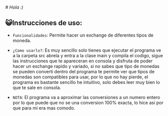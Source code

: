 <em> # Hola :) </em>
## :smiley_cat:Instrucciones de uso:
- `Funcionalidades`: Permite hacer un exchange de diferentes tipos de moneda.
- `¿Como usarlo?`: Es muy sencillo solo tienes que ejecutar el programa ve a la carpeta src abrela y entra a la clase main y compila el codigo, sigue las instrucciones que te apareceran en consola y disfruta de poder hacer un exchange rapido y variado,
  si no sabes que tipo de monedas se pueden converti dentro del programa te permite ver que tipos de monedas son compatibles para usar, por lo que no hay pierde, el programa es bastante sencillo he intuitivo, solo debes
  leer muy bien lo que te sale en consola.

- `NOTA`: El programa va a aproximar las conversiones a un numero entero por lo que puede que no se una conversion 100% exacta, lo hice asi por que para mi era mas comodo.
